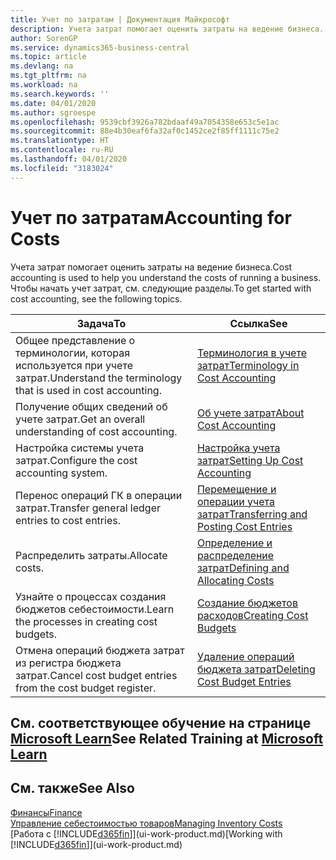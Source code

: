 ```yaml
---
title: Учет по затратам | Документация Майкрософт
description: Учета затрат помогает оценить затраты на ведение бизнеса. Чтобы начать учет затрат, см. следующие разделы.
author: SorenGP
ms.service: dynamics365-business-central
ms.topic: article
ms.devlang: na
ms.tgt_pltfrm: na
ms.workload: na
ms.search.keywords: ''
ms.date: 04/01/2020
ms.author: sgroespe
ms.openlocfilehash: 9539cbf3926a782bdaaf49a7054358e653c5e1ac
ms.sourcegitcommit: 88e4b30eaf6fa32af0c1452ce2f85ff1111c75e2
ms.translationtype: HT
ms.contentlocale: ru-RU
ms.lasthandoff: 04/01/2020
ms.locfileid: "3183024"
---
```

# <a name="accounting-for-costs"></a><span data-ttu-id="32cbb-104">Учет по затратам</span><span class="sxs-lookup"><span data-stu-id="32cbb-104">Accounting for Costs</span></span>
<span data-ttu-id="32cbb-105">Учета затрат помогает оценить затраты на ведение бизнеса.</span><span class="sxs-lookup"><span data-stu-id="32cbb-105">Cost accounting is used to help you understand the costs of running a business.</span></span> <span data-ttu-id="32cbb-106">Чтобы начать учет затрат, см. следующие разделы.</span><span class="sxs-lookup"><span data-stu-id="32cbb-106">To get started with cost accounting, see the following topics.</span></span>  

|<span data-ttu-id="32cbb-107">Задача</span><span class="sxs-lookup"><span data-stu-id="32cbb-107">To</span></span>|<span data-ttu-id="32cbb-108">Ссылка</span><span class="sxs-lookup"><span data-stu-id="32cbb-108">See</span></span>|  
|--------|---------|  
|<span data-ttu-id="32cbb-109">Общее представление о терминологии, которая используется при учете затрат.</span><span class="sxs-lookup"><span data-stu-id="32cbb-109">Understand the terminology that is used in cost accounting.</span></span>|[<span data-ttu-id="32cbb-110">Терминология в учете затрат</span><span class="sxs-lookup"><span data-stu-id="32cbb-110">Terminology in Cost Accounting</span></span>](finance-terminology-in-cost-accounting.md)|  
|<span data-ttu-id="32cbb-111">Получение общих сведений об учете затрат.</span><span class="sxs-lookup"><span data-stu-id="32cbb-111">Get an overall understanding of cost accounting.</span></span>|[<span data-ttu-id="32cbb-112">Об учете затрат</span><span class="sxs-lookup"><span data-stu-id="32cbb-112">About Cost Accounting</span></span>](finance-about-cost-accounting.md)|  
|<span data-ttu-id="32cbb-113">Настройка системы учета затрат.</span><span class="sxs-lookup"><span data-stu-id="32cbb-113">Configure the cost accounting system.</span></span>|[<span data-ttu-id="32cbb-114">Настройка учета затрат</span><span class="sxs-lookup"><span data-stu-id="32cbb-114">Setting Up Cost Accounting</span></span>](finance-set-up-cost-accounting.md)|  
|<span data-ttu-id="32cbb-115">Перенос операций ГК в операции затрат.</span><span class="sxs-lookup"><span data-stu-id="32cbb-115">Transfer general ledger entries to cost entries.</span></span>|[<span data-ttu-id="32cbb-116">Перемещение и операции учета затрат</span><span class="sxs-lookup"><span data-stu-id="32cbb-116">Transferring and Posting Cost Entries</span></span>](finance-transfer-and-post-cost-entries.md)|  
|<span data-ttu-id="32cbb-117">Распределить затраты.</span><span class="sxs-lookup"><span data-stu-id="32cbb-117">Allocate costs.</span></span>|[<span data-ttu-id="32cbb-118">Определение и распределение затрат</span><span class="sxs-lookup"><span data-stu-id="32cbb-118">Defining and Allocating Costs</span></span>](finance-define-and-allocate-costs.md)|  
|<span data-ttu-id="32cbb-119">Узнайте о процессах создания бюджетов себестоимости.</span><span class="sxs-lookup"><span data-stu-id="32cbb-119">Learn the processes in creating cost budgets.</span></span>|[<span data-ttu-id="32cbb-120">Создание бюджетов расходов</span><span class="sxs-lookup"><span data-stu-id="32cbb-120">Creating Cost Budgets</span></span>](finance-create-cost-budgets.md)|
|<span data-ttu-id="32cbb-121">Отмена операций бюджета затрат из регистра бюджета затрат.</span><span class="sxs-lookup"><span data-stu-id="32cbb-121">Cancel cost budget entries from the cost budget register.</span></span>|[<span data-ttu-id="32cbb-122">Удаление операций бюджета затрат</span><span class="sxs-lookup"><span data-stu-id="32cbb-122">Deleting Cost Budget Entries</span></span>](finance-how-to-delete-cost-budget-entries.md)|

## <a name="see-related-training-at-microsoft-learn"></a><span data-ttu-id="32cbb-123">См. соответствующее обучение на странице [Microsoft Learn](/learn/paths/use-cost-accounting-dynamics-365-business-central/)</span><span class="sxs-lookup"><span data-stu-id="32cbb-123">See Related Training at [Microsoft Learn](/learn/paths/use-cost-accounting-dynamics-365-business-central/)</span></span>

## <a name="see-also"></a><span data-ttu-id="32cbb-124">См. также</span><span class="sxs-lookup"><span data-stu-id="32cbb-124">See Also</span></span>  
[<span data-ttu-id="32cbb-125">Финансы</span><span class="sxs-lookup"><span data-stu-id="32cbb-125">Finance</span></span>](finance.md)  
[<span data-ttu-id="32cbb-126">Управление себестоимостью товаров</span><span class="sxs-lookup"><span data-stu-id="32cbb-126">Managing Inventory Costs</span></span>](finance-manage-inventory-costs.md)  
<span data-ttu-id="32cbb-127">[Работа с [!INCLUDE[d365fin](includes/d365fin_md.md)]](ui-work-product.md)</span><span class="sxs-lookup"><span data-stu-id="32cbb-127">[Working with [!INCLUDE[d365fin](includes/d365fin_md.md)]](ui-work-product.md)</span></span>
